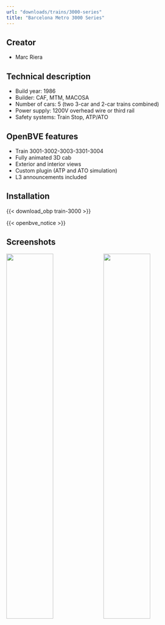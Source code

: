 ```yaml
---
url: "downloads/trains/3000-series"
title: "Barcelona Metro 3000 Series"
---
```

## Creator

* Marc Riera

## Technical description

* Build year: 1986
* Builder: CAF, MTM, MACOSA
* Number of cars: 5 (two 3-car and 2-car trains combined)
* Power supply: 1200V overhead wire or third rail
* Safety systems: Train Stop, ATP/ATO

## OpenBVE features

* Train 3001-3002-3003-3301-3004
* Fully animated 3D cab
* Exterior and interior views
* Custom plugin (ATP and ATO simulation)
* L3 announcements included

## Installation

{{< download_obp train-3000 >}}

{{< openbve_notice >}}

## Screenshots

<a href="/images/trens/3000/1.png" target="_blank"><img style="float: left; width: 49.5%; margin-right: 0.5%; margin-bottom: 1em;" src="/images/trens/3000/1.png" /></a><a href="/images/trens/3000/2.png" target="_blank"><img style="float: right; width: 49.5%; margin-left: 0.5%; margin-bottom: 1em;" src="/images/trens/3000/2.png" /></a>
